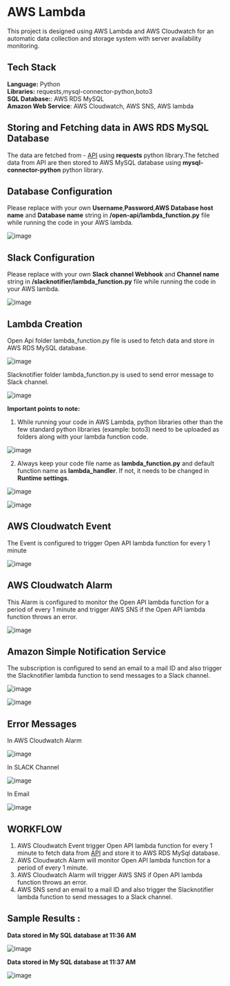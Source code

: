 # AWS Lambda

This project is designed using AWS Lambda and AWS Cloudwatch for an automatic data collection and storage system with server availability monitoring.

## Tech Stack

**Language:** Python\
**Libraries:** requests,mysql-connector-python,boto3\
**SQL Database:**: AWS RDS MySQL\
**Amazon Web Service**: AWS Cloudwatch, AWS SNS, AWS lambda

## Storing and Fetching  data in AWS RDS MySQL Database
The data are fetched from - [API](http://api.open-notify.org/iss-now.json) using **requests** python library.The fetched data from API are then stored to AWS MySQL database using **mysql-connector-python** python library.

## Database Configuration

Please replace with  your own **Username**,**Password**,**AWS Database host name** and **Database name** string in **/open-api/lambda_function.py** file while running the code in your AWS lambda.

![image](https://user-images.githubusercontent.com/116367662/231849538-1170cffa-8e9a-497a-b55a-c30df89a77e7.png)


## Slack Configuration
Please replace with  your own **Slack channel Webhook** and **Channel name** string in **/slacknotifier/lambda_function.py** file while running the code in your AWS lambda.

![image](https://user-images.githubusercontent.com/116367662/231852283-715be9c4-504c-46ac-a577-db9378c7dd55.png)


## Lambda Creation

Open Api folder lambda_function.py file is used to fetch data and store in AWS RDS MySQL database.

![image](https://user-images.githubusercontent.com/116367662/231854512-08eb8319-0c30-4139-9e80-5a4d7994f4e8.png)

Slacknotifier folder lambda_function.py is used to send error message to Slack channel.

![image](https://user-images.githubusercontent.com/116367662/231854811-a395becd-dd31-4cd1-9684-fc953a6e4029.png)

**Important points to note:** 

1. While running your code in AWS Lambda, python libraries other than the few standard python libraries (example: boto3) need to be uploaded as folders along with your lambda function code.

![image](https://user-images.githubusercontent.com/116367662/231961903-0e0d8a24-2a82-43ae-b903-ad249ed1dafd.png)

2. Always  keep your code file name as **lambda_function.py** and default function name as **lambda_handler**. If not, it needs to be changed in **Runtime settings**.

![image](https://user-images.githubusercontent.com/116367662/231962603-f8bda053-b713-4cf2-a17b-615490e92bbb.png)

![image](https://user-images.githubusercontent.com/116367662/231963045-fc97319d-ae0b-4d8d-a849-825fc02d0beb.png)





## AWS Cloudwatch Event
 The Event is configured to trigger Open API lambda function for every 1 minute
 
 ![image](https://user-images.githubusercontent.com/116367662/231860314-5a210f14-eb3e-4418-ae2a-a1e43d9b863f.png)

 
## AWS Cloudwatch Alarm
This Alarm is configured to monitor the Open API lambda function for a period of every 1 minute and trigger AWS SNS if the Open API lambda function throws an error.
 
![image](https://user-images.githubusercontent.com/116367662/231951720-ece506e8-f1bf-4bea-822c-b6c9b26f2c3d.png)

 
## Amazon Simple Notification Service
The subscription is configured to send an email to a mail ID and also trigger the Slacknotifier lambda function to send messages to a Slack channel.
  
 ![image](https://user-images.githubusercontent.com/116367662/231860446-07599727-7a95-4c84-b9ca-6c483d403cea.png)
 
 ![image](https://user-images.githubusercontent.com/116367662/231952463-a65b422c-016c-4045-aee2-efbde6b06704.png)


 
 ## Error Messages
 In AWS Cloudwatch Alarm 
 
![image](https://user-images.githubusercontent.com/116367662/231954562-581a3dde-4110-4a44-8ab5-76fb43e3c6ee.png)

 
 In SLACK Channel
 
![image](https://user-images.githubusercontent.com/116367662/231953372-fde6da13-1503-49f8-9a7e-1de12839a211.png)

 
 In Email 
 
![image](https://user-images.githubusercontent.com/116367662/231953607-f724b147-1f68-491b-a0f6-47088f37195a.png)


 
## WORKFLOW
 1. AWS Cloudwatch Event trigger Open API lambda function for every 1 minute to fetch data from [API](http://api.open-notify.org/iss-now.json) and store it to AWS RDS MySql database.
 2. AWS Cloudwatch Alarm will monitor Open API lambda function for a period of every 1 minute.
 3. AWS Cloudwatch Alarm will trigger AWS SNS if Open API lambda function throws an error.
 4. AWS SNS send an email to a mail ID and also trigger the Slacknotifier lambda function to send messages to a Slack channel.
 
## Sample Results :

 **Data stored in My SQL database at 11:36 AM**
 
 
 ![image](https://user-images.githubusercontent.com/116367662/231955385-9d638e1f-6cbd-442e-8b1c-c5cbbad84162.png)


**Data stored in My SQL database at 11:37 AM**


![image](https://user-images.githubusercontent.com/116367662/231955448-2f7b79b7-e139-4f2e-80cf-e5ab8256cc2d.png)

 

